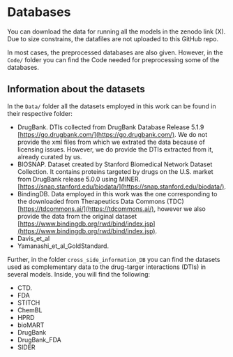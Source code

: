 Databases
======

You can download the data for running all the models in the zenodo link (X).
Due to size constrains, the datafiles are not uploaded to this GitHub repo.

In most cases, the preprocessed databases are also given.
However, in the ```Code/```  folder you can find the Code needed for preprocessing some of the databases.

## Information about the datasets

In the ```Data/``` folder all the datasets employed in this work can be found in their respective folder:
 - DrugBank. DTIs collected from DrugBank Database Release 5.1.9 [https://go.drugbank.com/](https://go.drugbank.com/). We do not provide the xml files from which we extrated the data because of licensing issues. However, we do provide the DTIs extracted from it, already curated by us. 
 - BIOSNAP. Dataset created by Stanford Biomedical Network Dataset Collection. It contains proteins targeted by drugs on the U.S. market from DrugBank release 5.0.0 using MINER. [https://snap.stanford.edu/biodata/](https://snap.stanford.edu/biodata/).
 - BindingDB.  Data employed in this work was the one corresponding to the downloaded from Therapeutics Data Commons (TDC) [https://tdcommons.ai/](https://tdcommons.ai/), however we also provide the data from the original dataset [https://www.bindingdb.org/rwd/bind/index.jsp](https://www.bindingdb.org/rwd/bind/index.jsp). 
 - Davis_et_al
 - Yamanashi_et_al_GoldStandard.
 

Further, in the folder ```cross_side_information_DB``` you can find the datasets used as complementary data to the drug-targer interactions (DTIs) in several models. Inside, you will find the following:
 - CTD.
 - FDA
 - STITCH
 - ChemBL
 - HPRD
 - bioMART
 - DrugBank
 - DrugBank_FDA
 - SIDER

 
			